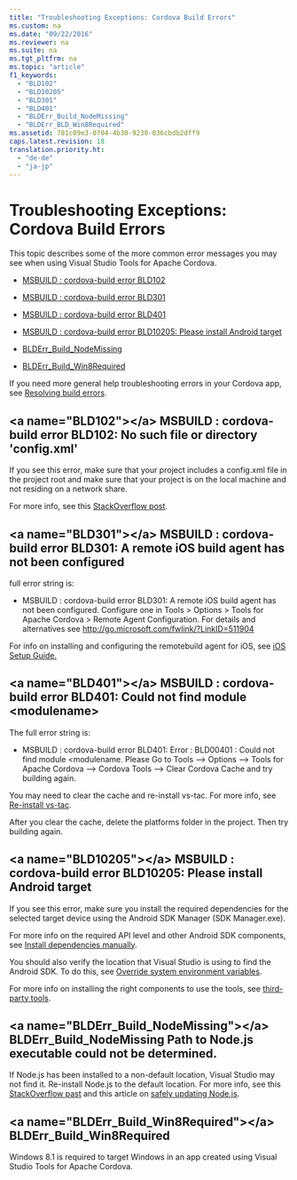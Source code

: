 ```yaml
---
title: "Troubleshooting Exceptions: Cordova Build Errors"
ms.custom: na
ms.date: "09/22/2016"
ms.reviewer: na
ms.suite: na
ms.tgt_pltfrm: na
ms.topic: "article"
f1_keywords: 
  - "BLD102"
  - "BLD10205"
  - "BLD301"
  - "BLD401"
  - "BLDErr_Build_NodeMissing"
  - "BLDErr_BLD_Win8Required"
ms.assetid: 781c09e3-0704-4b30-9230-036cbdb2dff9
caps.latest.revision: 18
translation.priority.ht: 
  - "de-de"
  - "ja-jp"
---
```

# Troubleshooting Exceptions: Cordova Build Errors
This topic describes some of the more common error messages you may see when using Visual Studio Tools for Apache Cordova.  
  
-   [MSBUILD : cordova-build error BLD102](#BLD102)  
  
-   [MSBUILD : cordova-build error BLD301](#BLD301)  
  
-   [MSBUILD : cordova-build error BLD401](#BLD401)  
  
-   [MSBUILD : cordova-build error BLD10205: Please install Android target](#BLD10205)  
  
-   [BLDErr_Build_NodeMissing](#BLDErr_Build_NodeMissing)  
  
-   [BLDErr_Build_Win8Required](#BLDErr_Build_Win8Required)  
  
 If you need more general help troubleshooting errors in your Cordova app, see [Resolving build errors](https://taco.visualstudio.com/en-us/docs/resolving-build-errors/).  
  
##  \<a name="BLD102">\</a> MSBUILD : cordova-build error BLD102: No such file or directory 'config.xml'  
 If you see this error, make sure that your project includes a config.xml file in the project root and make sure that your project is on the local machine and not residing on a network share.  
  
 For more info, see this [StackOverflow post](http://stackoverflow.com/questions/27134007/new-cordova-project-gives-the-error-bld00102-no-such-file-or-directory-confi).  
  
##  \<a name="BLD301">\</a> MSBUILD : cordova-build error BLD301: A remote iOS build agent has not been configured  
 full error string is:  
  
-   MSBUILD : cordova-build error BLD301: A remote iOS build agent has not been configured. Configure one in Tools > Options > Tools for Apache Cordova > Remote Agent Configuration. For details and alternatives see http://go.microsoft.com/fwlink/?LinkID=511904  
  
 For info on installing and configuring the remotebuild agent for iOS, see [iOS Setup Guide.](http://taco.visualstudio.com/en-us/docs/ios-guide/)  
  
##  \<a name="BLD401">\</a> MSBUILD : cordova-build error BLD401: Could not find module \<modulename>  
 The full error string is:  
  
-   MSBUILD : cordova-build error BLD401: Error : BLD00401 : Could not find module \<modulename. Please Go to Tools --> Options --> Tools for Apache Cordova --> Cordova Tools --> Clear Cordova Cache and try building again.  
  
 You may need to clear the cache and re-install vs-tac. For more info, see [Re-install vs-tac](http://taco.visualstudio.com/en-us/docs/configure-vs-tools-apache-cordova#vstac).  
  
 After you clear the cache, delete the platforms folder in the project. Then try building again.  
  
##  \<a name="BLD10205">\</a> MSBUILD : cordova-build error BLD10205: Please install Android target  
 If you see this error, make sure you install the required dependencies for the selected target device using the Android SDK Manager (SDK Manager.exe).  
  
 For more info on the required API level and other Android SDK components, see [Install dependencies manually](http://taco.visualstudio.com/en-us/docs/configure-vs-tools-apache-cordova#ThirdParty).  
  
 You should also verify the location that Visual Studio is using to find the Android SDK. To do this, see [Override system environment variables](http://taco.visualstudio.com/en-us/docs/configure-vs-tools-apache-cordova#env-var).  
  
 For more info on installing the right components to use the tools, see [third-party tools](http://taco.visualstudio.com/en-us/docs/install-vs-tools-apache-cordova#choose).  
  
##  \<a name="BLDErr_Build_NodeMissing">\</a> BLDErr_Build_NodeMissing Path to Node.js executable could not be determined.  
 If Node.js has been installed to a non-default location, Visual Studio may not find it. Re-install Node.js to the default location. For more info, see this [StackOverflow past](http://stackoverflow.com/questions/32203992/vs2015-cordova-apps-blderr-build-nodemissing) and this article on [safely updating Node.js](http://taco.visualstudio.com/en-us/docs/change-node-version/).  
  
##  \<a name="BLDErr_Build_Win8Required">\</a> BLDErr_Build_Win8Required  
 Windows 8.1 is required to target Windows in an app created using Visual Studio Tools for Apache Cordova.